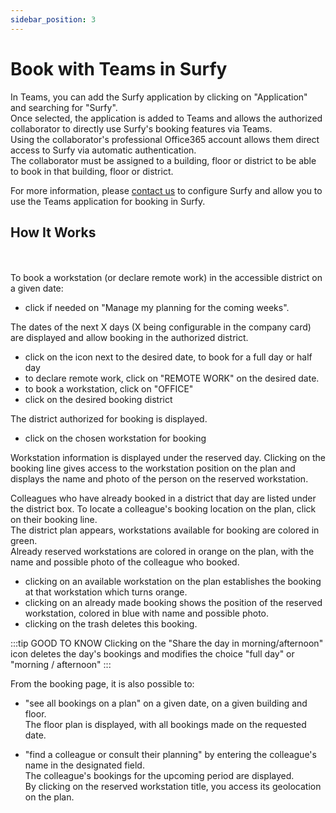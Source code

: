 ```yaml
---
sidebar_position: 3
---
```


# Book with Teams in Surfy

In Teams, you can add the Surfy application by clicking on "Application" and searching for "Surfy".<br />
Once selected, the application is added to Teams and allows the authorized collaborator to directly use Surfy's booking features via Teams.<br />
Using the collaborator's professional Office365 account allows them direct access to Surfy via automatic authentication.<br />
The collaborator must be assigned to a building, floor or district to be able to book in that building, floor or district.


For more information, please [contact us](https://www.surfy.pro/contact) to configure Surfy and allow you to use the Teams application for booking in Surfy.

## How It Works


<Youtube code="56m9pJCDRps"/>

<br />
<br />
To book a workstation (or declare remote work) in the accessible district on a given date:

-   click if needed on "Manage my planning for the coming weeks".

The dates of the next X days (X being configurable in the company card) are displayed and allow booking in the authorized district.

-   click on the icon next to the desired date, to book for a full day or half day
-   to declare remote work, click on "REMOTE WORK" on the desired date.
-   to book a workstation, click on "OFFICE"
-   click on the desired booking district

The district authorized for booking is displayed.

-   click on the chosen workstation for booking

Workstation information is displayed under the reserved day.
Clicking on the booking line gives access to the workstation position on the plan and displays the name and photo of the person on the reserved workstation.

Colleagues who have already booked in a district that day are listed under the district box. To locate a colleague's booking location on the plan, click on their booking line.<br />
The district plan appears, workstations available for booking are colored in green.<br />
Already reserved workstations are colored in orange on the plan, with the name and possible photo of the colleague who booked.

-   clicking on an available workstation on the plan establishes the booking at that workstation which turns orange.
-   clicking on an already made booking shows the position of the reserved workstation, colored in blue with name and possible photo.
-   clicking on the trash deletes this booking.

:::tip GOOD TO KNOW
Clicking on the "Share the day in morning/afternoon" icon deletes the day's bookings and modifies the choice "full day" or "morning / afternoon"
:::

From the booking page, it is also possible to:

-   "see all bookings on a plan" on a given date, on a given building and floor.<br />
The floor plan is displayed, with all bookings made on the requested date.<br />

-   "find a colleague or consult their planning" by entering the colleague's name in the designated field.<br />
The colleague's bookings for the upcoming period are displayed.<br />
By clicking on the reserved workstation title, you access its geolocation on the plan.<br />
